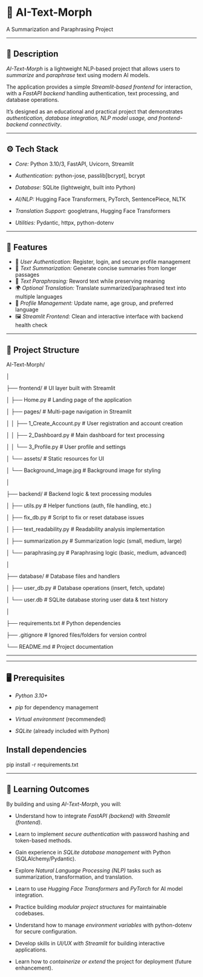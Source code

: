 # 📝 AI-Text-Morph  
A Summarization and Paraphrasing Project

---

## 📖 Description
*AI-Text-Morph* is a lightweight NLP-based project that allows users to *summarize* and *paraphrase* text using modern AI models. 

The application provides a simple *Streamlit-based frontend* for interaction, with a *FastAPI backend* handling authentication, text processing, and database operations.  

It’s designed as an educational and practical project that demonstrates *authentication, database integration, NLP model usage, and frontend-backend connectivity*.

---

## ⚙ Tech Stack

- *Core:* Python 3.10/3, FastAPI, Uvicorn, Streamlit
  
- *Authentication:* python-jose, passlib[bcrypt], bcrypt
   
- *Database:* SQLite (lightweight, built into Python)
  
- *AI/NLP:* Hugging Face Transformers, PyTorch, SentencePiece, NLTK
  
- *Translation Support:* googletrans, Hugging Face Transformers
  
- *Utilities:* Pydantic, httpx, python-dotenv  

---

## 🚀 Features

- 🔐 *User Authentication:* Register, login, and secure profile management  
- 📝 *Text Summarization:* Generate concise summaries from longer passages  
- 🔄 *Text Paraphrasing:* Reword text while preserving meaning  
- 🌍 *Optional Translation:* Translate summarized/paraphrased text into multiple languages  
- 👤 *Profile Management:* Update name, age group, and preferred language  
- 🖼 *Streamlit Frontend:* Clean and interactive interface with backend health check  

---

## 📂 Project Structure

AI-Text-Morph/

│

├── frontend/                          # UI layer built with Streamlit

│   ├── Home.py                        # Landing page of the application

│   ├── pages/                         # Multi-page navigation in Streamlit

│   │   ├── 1_Create_Account.py        # User registration and account creation

│   │   ├── 2_Dashboard.py             # Main dashboard for text processing

│   │   └── 3_Profile.py               # User profile and settings

│   └── assets/                        # Static resources for UI

│       └── Background_Image.jpg       # Background image for styling

│

├── backend/                           # Backend logic & text processing modules

│   ├── utils.py                       # Helper functions (auth, file handling, etc.)

│   ├── fix_db.py                      # Script to fix or reset database issues

│   ├── text_readability.py            # Readability analysis implementation

│   ├── summarization.py               # Summarization logic (small, medium, large)

│   └── paraphrasing.py                # Paraphrasing logic (basic, medium, advanced)

│

├── database/                          # Database files and handlers

│   ├── user_db.py                     # Database operations (insert, fetch, update)

│   └── user.db                        # SQLite database storing user data & text history

│

├── requirements.txt                   # Python dependencies

├── .gitignore                         # Ignored files/folders for version control

└── README.md                          # Project documentation

---

---

## 🖥 Prerequisites

- *Python 3.10+*
  
- *pip* for dependency management
   
- *Virtual environment* (recommended)
  
- *SQLite* (already included with Python)  

## Install dependencies

pip install -r requirements.txt

---

## 📖 Learning Outcomes

By building and using *AI-Text-Morph*, you will:

- Understand how to integrate *FastAPI (backend)* with *Streamlit (frontend)*.
   
- Learn to implement *secure authentication* with password hashing and token-based methods.
  
- Gain experience in *SQLite database management* with Python (SQLAlchemy/Pydantic).
  
- Explore *Natural Language Processing (NLP)* tasks such as summarization, transformation, and translation.
   
- Learn to use *Hugging Face Transformers* and *PyTorch* for AI model integration.
  
- Practice building *modular project structures* for maintainable codebases.
  
- Understand how to manage *environment variables* with python-dotenv for secure configuration.
    
- Develop skills in *UI/UX with Streamlit* for building interactive applications.
  
- Learn how to *containerize or extend* the project for deployment (future enhancement).
